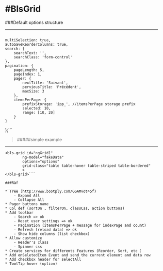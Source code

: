 #BlsGrid
========
###Default options structure
____________________________
>```var defaultOptions = {
    multiSelection: true,
    autoSaveReorderColumns: true,
    search: {
        searchText: '',
        searchClass: 'form-control'
    },
    pagination: {
        pageLength: 5,
        pageIndex: 1,
        pager: {
            nextTitle: 'Suivant',
            perviousTitle: 'Précédent',
            maxSize: 3
        },
        itemsPerPage: {
            prefixStorage: 'ipp_', //itemsPerPage storage prefix 
            selected: 10,
            range: [10, 20]
        }
    }
};```

>#####simple example 
____________________
```
<bls-grid id="ngGrid1" 
		ng-model="fakeData" 
		options="options"  
		grid-class="table table-hover table-striped table-bordered" 
		>
</bls-grid>```

###Ràf
______
* Tree (http://www.bootply.com/GGAMvot45f)
    - Expand All
    - Collapse All
* Pager buttons name
* Col def (sortOn , filterOn, classCss, action buttons)
* Add toolbar 
    - Search => ok  
    - Reset user settings => ok
    - Pagination (itemsPerPage + message for indexPage and count)
    - Refresh (reload data) => ok
    - Show hide columns (list checkbox)
* Allow customize
    - Header's class 
    - Spinner css
* Create services for differents Features (Reorder, Sort, etc )
* Add onSeletedItem Event and send the current element and data row
* Add checkbox header for selectAll
* ToolTip hover (option)


